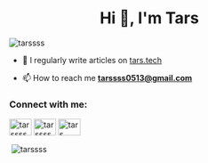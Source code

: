 <h1 align="center">Hi 👋, I'm Tars</h1>


<p align="left"> <img src="https://komarev.com/ghpvc/?username=tarssss&label=Profile%20views&color=0e75b6&style=flat" alt="tarssss" /> </p>

- 📝 I regularly write articles on [tars.tech](tars.tech)

- 📫 How to reach me **tarssss0513@gmail.com**

<h3 align="left">Connect with me:</h3>
<p align="left">
<a href="https://kaggle.com/tarssss" target="blank"><img align="center" src="https://raw.githubusercontent.com/rahuldkjain/github-profile-readme-generator/master/src/images/icons/Social/kaggle.svg" alt="tarssss" height="30" width="40" /></a>
<a href="https://codeforces.com/profile/tarssssss" target="blank"><img align="center" src="https://raw.githubusercontent.com/rahuldkjain/github-profile-readme-generator/master/src/images/icons/Social/codeforces.svg" alt="tarssssss" height="30" width="40" /></a>
<a href="https://www.leetcode.com/tars" target="blank"><img align="center" src="https://raw.githubusercontent.com/rahuldkjain/github-profile-readme-generator/master/src/images/icons/Social/leet-code.svg" alt="tars" height="30" width="40" /></a>
</p>

<p>&nbsp;<img align="center" src="https://github-readme-stats.vercel.app/api?username=tarssss&show_icons=true&theme=dark&locale=en" alt="tarssss" /></p>
